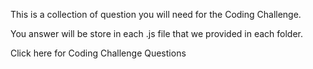 This is a collection of question you will need for the Coding Challenge.

You answer will be store in each .js file that we provided in each folder.

Click here for Coding Challenge Questions